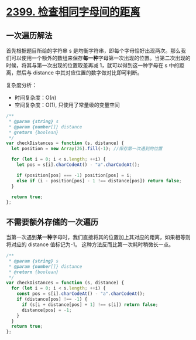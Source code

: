 # <a href="https://leetcode.cn/problems/check-distances-between-same-letters/">2399. 检查相同字母间的距离</a>

## 一次遍历解法

首先根据题目所给的字符串 s 是均衡字符串，即每个字母恰好出现两次。那么我们可以使用一个额外的数组来保存**每一种**字母第一次出现的位置。当第二次出现的时候，将其与第一次出现的位置取差再减 1，就可以得到这一种字母在 s 中的距离，然后与 distance 中其对应位置的数字做对比即可判断。

复杂度分析：

- 时间复杂度：O($n$)
- 空间复杂度：O(1), 只使用了常量级的变量空间

```javascript
/**
 * @param {string} s
 * @param {number[]} distance
 * @return {boolean}
 */
var checkDistances = function (s, distance) {
  let position = new Array(26).fill(-1); //保存第一次遇到的位置

  for (let i = 0; i < s.length; ++i) {
    let pos = s[i].charCodeAt() - "a".charCodeAt();

    if (position[pos] === -1) position[pos] = i;
    else if (i - position[pos] - 1 !== distance[pos]) return false;
  }

  return true;
};
```

## 不需要额外存储的一次遍历

当第一次遇到**某一种**字母时，我们直接将其的位置加上其对应的距离，如果相等则将对应的 distance 值标记为-1。
这种方法反而比第一次耗时稍微长一点。

```javascript
/**
 * @param {string} s
 * @param {number[]} distance
 * @return {boolean}
 */
var checkDistances = function (s, distance) {
  for (let i = 0; i < s.length; ++i) {
    const pos = s[i].charCodeAt() - "a".charCodeAt();
    if (distance[pos] !== -1) {
      if (s[i + distance[pos] + 1] !== s[i]) return false;
      distance[pos] = -1;
    }
  }
  return true;
};
```
